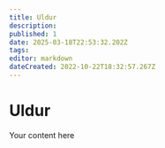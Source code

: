 ```yaml
---
title: Uldur
description: 
published: 1
date: 2025-03-18T22:53:32.202Z
tags: 
editor: markdown
dateCreated: 2022-10-22T18:32:57.267Z
---
```


# Uldur
Your content here